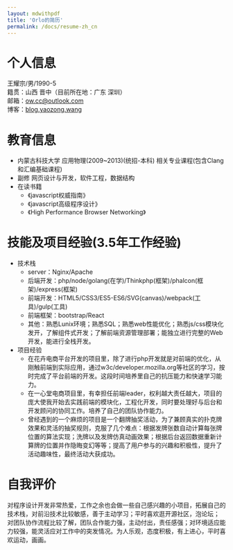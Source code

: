 ```yaml
---
layout: mdwithpdf
title: 'Orlo的简历'
permalink: /docs/resume-zh_cn
---
```


# 个人信息

王耀宗/男/1990-5   
籍贯：山西 晋中（目前所在地：广东 深圳）  
邮箱：<a href="mailto:ow.cc@outlook.com">ow.cc@outlook.com</a>  
博客：[blog.yaozong.wang](http://blog.yaozong.wang)

# 教育信息

+ 内蒙古科技大学 应用物理(2009~2013)(统招-本科) 相关专业课程(包含Clang和汇编基础课程)
+ 副修 网页设计与开发，软件工程，数据结构
+ 在读书籍
	- 《javascript权威指南》
	- 《javascript高级程序设计》
	- 《High Performance Browser Networking》

# 技能及项目经验(3.5年工作经验)

+ 技术栈
	- server：Nginx/Apache
	- 后端开发：php/node/golang(在学)/Thinkphp(框架)/phalcon(框架)/express(框架)
	- 前端开发：HTML5/CSS3/ES5-ES6/SVG(canvas)/webpack(工具)/gulp(工具)
	- 前端框架：bootstrap/React
  - 其他：熟悉Lunix环境；熟悉SQL；熟悉web性能优化；熟悉js/css模块化发开，了解组件式开发；了解前端资源管理部署；能独立进行完整的Web开发，能进行全栈开发。
+ 项目经验
	- 在花卉电商平台开发的项目里，除了进行php开发就是对前端的优化，从刚触前端到实际应用，通过w3c/developer.mozilla.org等社区的学习，按时完成了平台前端的开发。这段时间培养里自己的抗压能力和快速学习能力。
	- 在一心堂电商项目里，有幸担任前端leader，权利越大责任越大，项目的庞大使我开始去实践前端的模块化，工程化开发，同时要处理好与后台和开发顾问的协同工作。培养了自己的团队协作能力。
	- 曾经遇到的一个麻烦的项目是一个翻牌抽奖活动，为了兼顾真实的扑克牌效果和灵活的抽奖规则，克服了几个难点：根据发牌张数自动计算每张牌位置的算法实现；洗牌以及发牌仿真动画效果；根据后台返回数据重新计算牌的位置并作隐晦变幻等等；提高了用户参与的兴趣和积极性，提升了活动趣味性，最终活动大获成功。

# 自我评价

对程序设计开发非常热爱，工作之余也会做一些自己感兴趣的小项目，拓展自己的技术栈，对前沿技术比较敏感，善于主动学习；平时喜欢逛开源社区，泡论坛；
对团队协作流程比较了解，团队合作能力强，主动付出，责任感强；对环境适应能力较强，能灵活应对工作中的突发情况。为人乐观，态度积极，有上进心，平时喜欢运动，画画。
